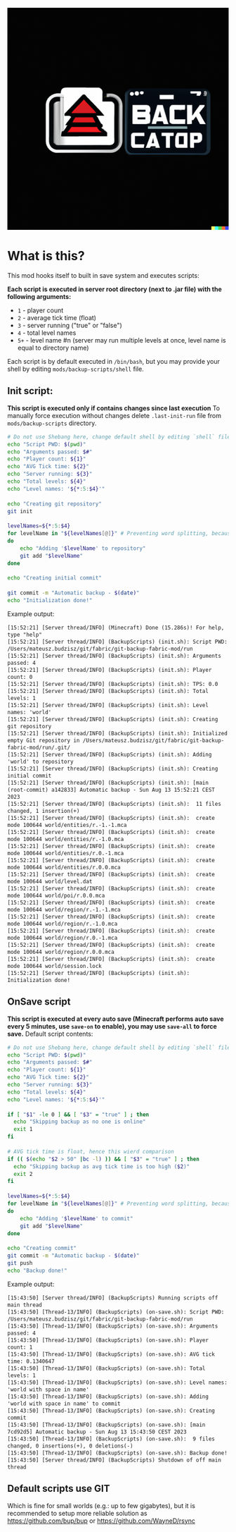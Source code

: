 ![](./src/main/resources/assets/backup-scripts/icon.png)
# What is this?
This mod hooks itself to built in save system and executes scripts:

**Each script is executed in server root directory (next to .jar file) with the following arguments:**
- `1` - player count
- `2` - average tick time (float)
- `3` - server running ("true" or "false")
- `4` - total level names
- `5+` - level name #n (server may run multiple levels at once, level name is equal to directory name)

Each script is by default executed in `/bin/bash`, but you may provide your shell by editing `mods/backup-scripts/shell` file.

## Init script:
**This script is executed only if contains changes since last execution**
To manually force execution without changes delete `.last-init-run` file from `mods/backup-scripts` directory.
```bash
# Do not use Shebang here, change default shell by editing `shell` file
echo "Script PWD: $(pwd)"
echo "Arguments passed: $#"
echo "Player count: ${1}"
echo "AVG Tick time: ${2}"
echo "Server running: ${3}"
echo "Total levels: ${4}"
echo "Level names: '${*:5:$4}'"

echo "Creating git repository"
git init

levelNames=${*:5:$4}
for levelName in "${levelNames[@]}" # Preventing word splitting, because minecraft level names may contain spaces
do
    echo "Adding '$levelName' to repository"
    git add "$levelName"
done

echo "Creating initial commit"

git commit -m "Automatic backup - $(date)"
echo "Initialization done!"
```
Example output:
```
[15:52:21] [Server thread/INFO] (Minecraft) Done (15.286s)! For help, type "help"
[15:52:21] [Server thread/INFO] (BackupScripts) (init.sh): Script PWD: /Users/mateusz.budzisz/git/fabric/git-backup-fabric-mod/run
[15:52:21] [Server thread/INFO] (BackupScripts) (init.sh): Arguments passed: 4
[15:52:21] [Server thread/INFO] (BackupScripts) (init.sh): Player count: 0
[15:52:21] [Server thread/INFO] (BackupScripts) (init.sh): TPS: 0.0
[15:52:21] [Server thread/INFO] (BackupScripts) (init.sh): Total levels: 1
[15:52:21] [Server thread/INFO] (BackupScripts) (init.sh): Level names: 'world'
[15:52:21] [Server thread/INFO] (BackupScripts) (init.sh): Creating git repository
[15:52:21] [Server thread/INFO] (BackupScripts) (init.sh): Initialized empty Git repository in /Users/mateusz.budzisz/git/fabric/git-backup-fabric-mod/run/.git/
[15:52:21] [Server thread/INFO] (BackupScripts) (init.sh): Adding 'world' to repository
[15:52:21] [Server thread/INFO] (BackupScripts) (init.sh): Creating initial commit
[15:52:21] [Server thread/INFO] (BackupScripts) (init.sh): [main (root-commit) a142833] Automatic backup - Sun Aug 13 15:52:21 CEST 2023
[15:52:21] [Server thread/INFO] (BackupScripts) (init.sh):  11 files changed, 1 insertion(+)
[15:52:21] [Server thread/INFO] (BackupScripts) (init.sh):  create mode 100644 world/entities/r.-1.-1.mca
[15:52:21] [Server thread/INFO] (BackupScripts) (init.sh):  create mode 100644 world/entities/r.-1.0.mca
[15:52:21] [Server thread/INFO] (BackupScripts) (init.sh):  create mode 100644 world/entities/r.0.-1.mca
[15:52:21] [Server thread/INFO] (BackupScripts) (init.sh):  create mode 100644 world/entities/r.0.0.mca
[15:52:21] [Server thread/INFO] (BackupScripts) (init.sh):  create mode 100644 world/level.dat
[15:52:21] [Server thread/INFO] (BackupScripts) (init.sh):  create mode 100644 world/poi/r.0.0.mca
[15:52:21] [Server thread/INFO] (BackupScripts) (init.sh):  create mode 100644 world/region/r.-1.-1.mca
[15:52:21] [Server thread/INFO] (BackupScripts) (init.sh):  create mode 100644 world/region/r.-1.0.mca
[15:52:21] [Server thread/INFO] (BackupScripts) (init.sh):  create mode 100644 world/region/r.0.-1.mca
[15:52:21] [Server thread/INFO] (BackupScripts) (init.sh):  create mode 100644 world/region/r.0.0.mca
[15:52:21] [Server thread/INFO] (BackupScripts) (init.sh):  create mode 100644 world/session.lock
[15:52:21] [Server thread/INFO] (BackupScripts) (init.sh): Initialization done!
```
## OnSave script
**This script is executed at every auto save (Minecraft performs auto save every 5 minutes, use `save-on` to enable), you may use `save-all` to force save.**
Default script contents:
```bash
# Do not use Shebang here, change default shell by editing `shell` file
echo "Script PWD: $(pwd)"
echo "Arguments passed: $#"
echo "Player count: ${1}"
echo "AVG Tick time: ${2}"
echo "Server running: ${3}"
echo "Total levels: ${4}"
echo "Level names: '${*:5:$4}'"

if [ "$1" -le 0 ] && [ "$3" = "true" ] ; then
  echo "Skipping backup as no one is online"
  exit 1
fi

# AVG tick time is float, hence this wierd comparison
if (( $(echo "$2 > 50" |bc -l) )) && [ "$3" = "true" ] ; then
  echo "Skipping backup as avg tick time is too high ($2)"
  exit 2
fi

levelNames=${*:5:$4}
for levelName in "${levelNames[@]}" # Preventing word splitting, because minecraft level names may contain spaces
do
    echo "Adding '$levelName' to commit"
    git add "$levelName"
done

echo "Creating commit"
git commit -m "Automatic backup - $(date)"
git push
echo "Backup done!"
```
Example output:
```
[15:43:50] [Server thread/INFO] (BackupScripts) Running scripts off main thread
[15:43:50] [Thread-13/INFO] (BackupScripts) (on-save.sh): Script PWD: /Users/mateusz.budzisz/git/fabric/git-backup-fabric-mod/run
[15:43:50] [Thread-13/INFO] (BackupScripts) (on-save.sh): Arguments passed: 4
[15:43:50] [Thread-13/INFO] (BackupScripts) (on-save.sh): Player count: 1
[15:43:50] [Thread-13/INFO] (BackupScripts) (on-save.sh): AVG tick time: 0.1340647
[15:43:50] [Thread-13/INFO] (BackupScripts) (on-save.sh): Total levels: 1
[15:43:50] [Thread-13/INFO] (BackupScripts) (on-save.sh): Level names: 'world with space in name'
[15:43:50] [Thread-13/INFO] (BackupScripts) (on-save.sh): Adding 'world with space in name' to commit
[15:43:50] [Thread-13/INFO] (BackupScripts) (on-save.sh): Creating commit
[15:43:50] [Thread-13/INFO] (BackupScripts) (on-save.sh): [main 7cd92d5] Automatic backup - Sun Aug 13 15:43:50 CEST 2023
[15:43:50] [Thread-13/INFO] (BackupScripts) (on-save.sh):  9 files changed, 0 insertions(+), 0 deletions(-)
[15:43:50] [Thread-13/INFO] (BackupScripts) (on-save.sh): Backup done!
[15:43:50] [Server thread/INFO] (BackupScripts) Shutdown of off main thread
```

## Default scripts use GIT
Which is fine for small worlds (e.g.: up to few gigabytes), but it is recommended to setup more reliable solution as https://github.com/bup/bup or https://github.com/WayneD/rsync
